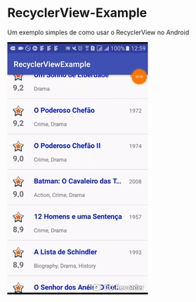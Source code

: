 # RecyclerView-Example
Um exemplo simples de como usar o RecyclerView no Android

<img src="https://github.com/joelhenrique2000/RecyclerView-Example/blob/master/recyclerView.gif" width="320" height="576" />
